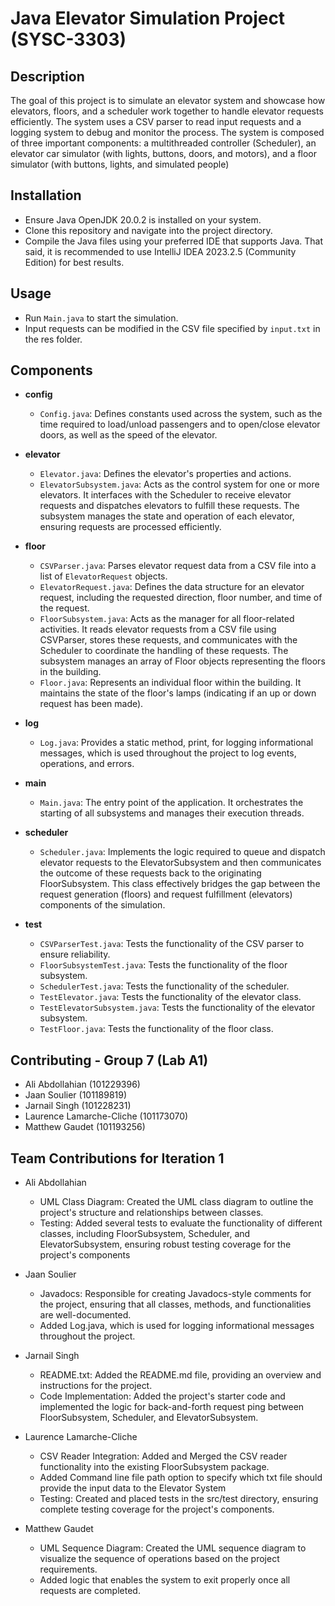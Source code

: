 # Java Elevator Simulation Project (SYSC-3303)

## Description
The goal of this project is to simulate an elevator system and showcase how elevators, floors, and a scheduler work together to handle elevator requests efficiently. The system uses a CSV parser to read input requests and a logging system to debug and monitor the process. The system is composed of three important components: a multithreaded controller (Scheduler), an elevator car simulator (with lights, buttons, doors, and motors), and a floor simulator (with buttons, lights, and simulated people)

## Installation
- Ensure Java OpenJDK 20.0.2 is installed on your system. 
- Clone this repository and navigate into the project directory.
- Compile the Java files using your preferred IDE that supports Java. That said, it is recommended to use IntelliJ IDEA 2023.2.5 (Community Edition) for best results. 

## Usage
- Run `Main.java` to start the simulation.
- Input requests can be modified in the CSV file specified by `input.txt` in the res folder.

## Components
- **config**
  - `Config.java`: Defines constants used across the system, such as the time required to load/unload passengers and to open/close elevator doors, as well as the speed of the elevator. 

- **elevator**
  - `Elevator.java`: Defines the elevator's properties and actions.
  - `ElevatorSubsystem.java`: Acts as the control system for one or more elevators. It interfaces with the Scheduler to receive elevator requests and dispatches elevators to fulfill these requests. The subsystem manages the state and operation of each elevator, ensuring requests are processed efficiently.

- **floor**
  - `CSVParser.java`: Parses elevator request data from a CSV file into a list of `ElevatorRequest` objects. 
  - `ElevatorRequest.java`: Defines the data structure for an elevator request, including the requested direction, floor number, and time of the request.
  - `FloorSubsystem.java`: Acts as the manager for all floor-related activities. It reads elevator requests from a CSV file using CSVParser, stores these requests, and communicates with the Scheduler to coordinate the handling of these requests. The subsystem manages an array of Floor objects representing the floors in the building.
  - `Floor.java`: Represents an individual floor within the building. It maintains the state of the floor's lamps (indicating if an up or down request has been made).

- **log**
  - `Log.java`: Provides a static method, print, for logging informational messages, which is used throughout the project to log events, operations, and errors.

- **main**
  - `Main.java`: The entry point of the application. It orchestrates the starting of all subsystems and manages their execution threads.

- **scheduler**
  - `Scheduler.java`: Implements the logic required to queue and dispatch elevator requests to the ElevatorSubsystem and then communicates the outcome of these requests back to the originating FloorSubsystem. This class effectively bridges the gap between the request generation (floors) and request fulfillment (elevators) components of the simulation.

- **test**
  - `CSVParserTest.java`: Tests the functionality of the CSV parser to ensure reliability.
  - `FloorSubsystemTest.java`: Tests the functionality of the floor subsystem.
  - `SchedulerTest.java`: Tests the functionality of the scheduler.
  - `TestElevator.java`: Tests the functionality of the elevator class.
  - `TestElevatorSubsystem.java`: Tests the functionality of the elevator subsystem.
  - `TestFloor.java`: Tests the functionality of the floor class.

## Contributing - Group 7 (Lab A1)
- Ali Abdollahian (101229396) 
- Jaan Soulier  (101189819)
- Jarnail Singh (101228231)
- Laurence Lamarche-Cliche (101173070) 
- Matthew Gaudet (101193256)

## Team Contributions for Iteration 1

- Ali Abdollahian
  - UML Class Diagram: Created the UML class diagram to outline the project's structure and relationships between classes.
  - Testing: Added several tests to evaluate the functionality of different classes, including FloorSubsystem, Scheduler, and ElevatorSubsystem, ensuring robust testing coverage for the project's components

- Jaan Soulier
  - Javadocs: Responsible for creating Javadocs-style comments for the project, ensuring that all classes, methods, and functionalities are well-documented.
  - Added Log.java, which is used for logging informational messages throughout the project. 

- Jarnail Singh
  - README.txt: Added the README.md file, providing an overview and instructions for the project.
  - Code Implementation: Added the project's starter code and implemented the logic for back-and-forth request ping between FloorSubsystem, Scheduler, and ElevatorSubsystem.
    
- Laurence Lamarche-Cliche
  - CSV Reader Integration: Added and Merged the CSV reader functionality into the existing FloorSubsystem package.
  - Added Command line file path option to specify which txt file should provide the input data to the Elevator System
  - Testing: Created and placed tests in the src/test directory, ensuring complete testing coverage for the project's components.

- Matthew Gaudet
  - UML Sequence Diagram: Created the UML sequence diagram to visualize the sequence of operations based on the project requirements.
  - Added logic that enables the system to exit properly once all requests are completed.


